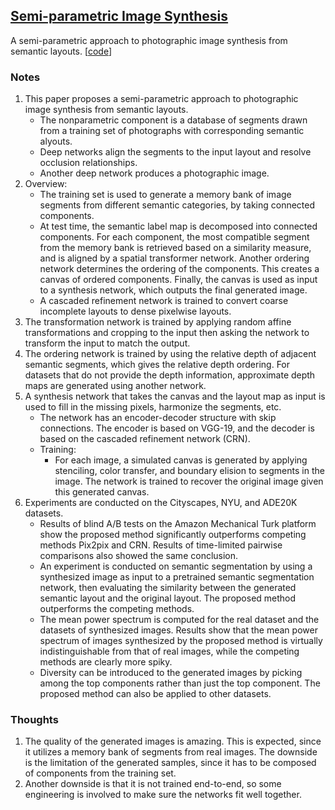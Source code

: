 ## [Semi-parametric Image Synthesis](https://arxiv.org/abs/1804.10992)

A semi-parametric approach to photographic image synthesis from semantic layouts. \[[code](https://github.com/xjqicuhk/SIMS)\]

### Notes
1. This paper proposes a semi-parametric approach to photographic image synthesis from semantic layouts.
   - The nonparametric component is a database of segments drawn from a training set of photographs with corresponding semantic alyouts.
   - Deep networks align the segments to the input layout and resolve occlusion relationships.
   - Another deep network produces a photographic image.
2. Overview:
   - The training set is used to generate a memory bank of image segments from different semantic categories, by taking connected components.
   - At test time, the semantic label map is decomposed into connected components. For each component, the most compatible segment from the memory bank is retrieved based on a similarity measure, and is aligned by a spatial transformer network. Another ordering network determines the ordering of the components. This creates a canvas of ordered components. Finally, the canvas is used as input to a synthesis network, which outputs the final generated image.
   - A cascaded refinement network is trained to convert coarse incomplete layouts to dense pixelwise layouts.
3. The transformation network is trained by applying random affine transformations and cropping to the input then asking the network to transform the input to match the output.
4. The ordering network is trained by using the relative depth of adjacent semantic segments, which gives the relative depth ordering. For datasets that do not provide the depth information, approximate depth maps are generated using another network.
5. A synthesis network that takes the canvas and the layout map as input is used to fill in the missing pixels, harmonize the segments, etc.
   - The network has an encoder-decoder structure with skip connections. The encoder is based on VGG-19, and the decoder is based on the cascaded refinement network (CRN).
   - Training:
     - For each image, a simulated canvas is generated by applying stenciling, color transfer, and boundary elision to segments in the image. The network is trained to recover the original image given this generated canvas.
6. Experiments are conducted on the Cityscapes, NYU, and ADE20K datasets.
   - Results of blind A/B tests on the Amazon Mechanical Turk platform show the proposed method significantly outperforms competing methods Pix2pix and CRN. Results of time-limited pairwise comparisons also showed the same conclusion.
   - An experiment is conducted on semantic segmentation by using a synthesized image as input to a pretrained semantic segmentation network, then evaluating the similarity between the generated semantic layout and the original layout. The proposed method outperforms the competing methods.
   - The mean power spectrum is computed for the real dataset and the datasets of synthesized images. Results show that the mean power spectrum of images synthesized by the proposed method is virtually indistinguishable from that of real images, while the competing methods are clearly more spiky.
   - Diversity can be introduced to the generated images by picking among the top components rather than just the top component. The proposed method can also be applied to other datasets.

### Thoughts
1. The quality of the generated images is amazing. This is expected, since it utilizes a memory bank of segments from real images. The downside is the limitation of the generated samples, since it has to be composed of components from the training set.
2. Another downside is that it is not trained end-to-end, so some engineering is involved to make sure the networks fit well together.
